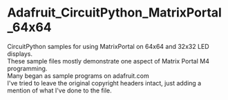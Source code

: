 # Adafruit_CircuitPython_MatrixPortal_64x64
CircuitPython samples for using MatrixPortal on 64x64 and 32x32 LED displays.
<br>
These sample files mostly demonstrate one aspect of Matrix Portal M4 programming.<br>
Many began as sample programs on adafruit.com<br>
I've tried to leave the original copyright headers intact, just adding a mention
of what I've done to the file.
